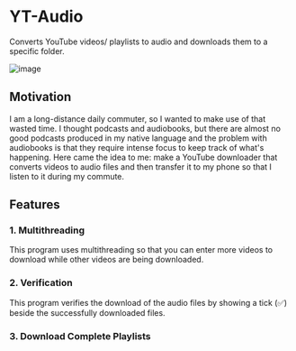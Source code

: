 # YT-Audio
Converts YouTube videos/ playlists to audio and downloads them to a specific folder. 

![image](https://user-images.githubusercontent.com/40627412/166139512-a4e0bdfc-3095-43f0-86a8-33e9f1dd64d2.png)
## Motivation
I am a long-distance daily commuter, so I wanted to make use of that wasted time. I thought podcasts and audiobooks, but there are almost no good podcasts produced in my native language and the problem with audiobooks is that they require intense focus to keep track of what's happening. Here came the idea to me: make a YouTube downloader that converts videos to audio files and then transfer it to my phone so that I listen to it during my commute.

## Features
### 1. Multithreading
This program uses multithreading so that you can enter more videos to download while other videos are being downloaded.
### 2. Verification
This program verifies the download of the audio files by showing a tick (✅) beside the successfully downloaded files.
### 3. Download Complete Playlists
